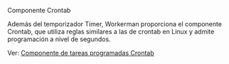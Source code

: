 Componente Crontab

Además del temporizador Timer, Workerman proporciona el componente Crontab, que utiliza reglas similares a las de crontab en Linux y admite programación a nivel de segundos.

Ver: [Componente de tareas programadas Crontab](../components/crontab.md)

